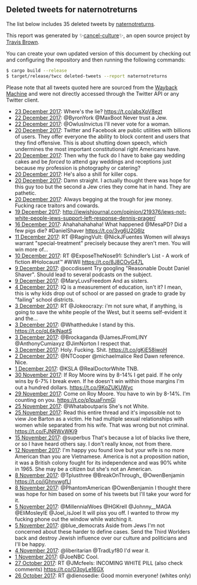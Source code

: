## Deleted tweets for naternotreturns

The list below includes 35 deleted tweets by
[naternotreturns](https://twitter.com/naternotreturns).



This report was generated by ✨[cancel-culture](https://github.com/travisbrown/cancel-culture)✨,
an open source project by [Travis Brown](https://twitter.com/travisbrown).

You can create your own updated version of this document by checking out and configuring the
repository and then running the following commands:

```bash
$ cargo build --release
$ target/release/twcc deleted-tweets --report naternotreturns
```

Please note that all tweets quoted here are sourced from the
[Wayback Machine](https://web.archive.org) and were not directly accessed through the Twitter API or
any Twitter client.

* [23 December 2017](https://web.archive.org/web/20171223193431/https://twitter.com/NaternotReturns/status/944652458944589825): Where's the lie? https://t.co/absXpV8ezt <!--944652458944589825-->
* [22 December 2017](https://web.archive.org/web/20171222121148/https://twitter.com/NaternotReturns/status/944178657773408256): @ByronYork @MaxBoot Never trust a Jew. <!--944178657773408256-->
* [22 December 2017](https://web.archive.org/web/20171222102923/https://twitter.com/NaternotReturns/status/944152883779526657): @OwlusInvictus I'll never vote for a woman. <!--944152883779526657-->
* [20 December 2017](https://web.archive.org/web/20171221051143/https://twitter.com/NaternotReturns/status/943451401409228800): Twitter and Facebook are public utilities with billions of users. They offer everyone the ability to block content and users that they find offensive. This is about shutting down speech, which undermines the most important constitutional right Americans have. <!--943451401409228800-->
* [20 December 2017](https://web.archive.org/web/20171221051144/https://twitter.com/NaternotReturns/status/943450200135340032): Then why the fuck do I have to bake gay wedding cakes and be *forced* to attend gay weddings and receptions just because my profession is photography or catering? <!--943450200135340032-->
* [20 December 2017](https://web.archive.org/web/20171220224159/https://twitter.com/NaternotReturns/status/943324151909150720): He's also a shill for killer cops. <!--943324151909150720-->
* [20 December 2017](https://web.archive.org/web/20171220224200/https://twitter.com/NaternotReturns/status/943323859402543105): Damn straight. I actually thought there was hope for this guy too but the second a Jew cries they come hat in hand. They are pathetic. <!--943323859402543105-->
* [20 December 2017](https://web.archive.org/web/20171220224159/https://twitter.com/NaternotReturns/status/943323426625851393): Always begging at the trough for jew money. Fucking race traitors and cowards. <!--943323426625851393-->
* [19 December 2017](https://web.archive.org/web/20171219054727/https://twitter.com/NaternotReturns/status/942908334172266496): http://jewishjournal.com/opinion/219376/jews-not-white-people-jews-support-left-response-dennis-prager/ <!--942908334172266496-->
* [16 December 2017](https://web.archive.org/web/20171216130135/https://twitter.com/NaternotReturns/status/942016858953277440): Ahahahahahaha! What happened @MesaPD? Did a few pigs die? #DanielShaver https://t.co/3vg6U2G6Iz <!--942016858953277440-->
* [11 December 2017](https://web.archive.org/web/20171211122121/https://twitter.com/NaternotReturns/status/940194794592141314): RT @RagingVult: @NickJFuentes Women will always warrant "special-treatment" precisely because they aren't men. You will win more of…  <!--940194794592141314-->
* [10 December 2017](https://web.archive.org/web/20171210235522/https://twitter.com/NaternotReturns/status/940007061726941184): RT @ExposeTheNose91: Schindler’s List - A work of fiction   #Holocaust™️ #WWII https://t.co/8J8COyG47L <!--940007061726941184-->
* [ 9 December 2017](https://web.archive.org/web/20171209092352/https://twitter.com/NaternotReturns/status/939425353717739520): @occdissent Try googling "Reasonable Doubt Daniel Shaver". Should lead to several podcasts on the subject. <!--939425353717739520-->
* [ 9 December 2017](https://web.archive.org/web/20171209045750/https://twitter.com/NaternotReturns/status/939358404249882624): @MaryLuvsFreedom And as sisters. <!--939358404249882624-->
* [ 4 December 2017](https://web.archive.org/web/20171204103746/https://twitter.com/NaternotReturns/status/937591354850496512): IQ is a measurement of education, isn't it? I mean, this is why kids drop out of school or are passed on grade to grade by "failing" school districts. <!--937591354850496512-->
* [ 3 December 2017](https://web.archive.org/web/20171203210121/https://twitter.com/NaternotReturns/status/937426553939603458): RT @Jokeocrazy: i'm not sure what, if anything, is going to save the white people of the West, but it seems self-evident it and the…  <!--937426553939603458-->
* [ 3 December 2017](https://web.archive.org/web/20171203160644/https://twitter.com/NaternotReturns/status/937352411219480576): @Whattheduke I stand by this. https://t.co/qL6klNaqtS <!--937352411219480576-->
* [ 3 December 2017](https://web.archive.org/web/20171203123033/https://twitter.com/NaternotReturns/status/937298006923206657): @Brockaganda @JamesJFromLINY @AnthonyCumiaxyz @JimNorton I respect that. <!--937298006923206657-->
* [ 3 December 2017](https://web.archive.org/web/20171203002134/https://twitter.com/NaternotReturns/status/937114552260595713): Holy. Fucking. Shit. https://t.co/gKiE58iwoH <!--937114552260595713-->
* [ 2 December 2017](https://web.archive.org/web/20171202232401/https://twitter.com/NaternotReturns/status/937100069337227264): @NTCooper @michaelmalice Red Dawn reference. Nice. <!--937100069337227264-->
* [ 1 December 2017](https://web.archive.org/web/20171201134403/https://twitter.com/NaternotReturns/status/936591728076902400): @KSLA @RealDoctorWhite TNB. <!--936591728076902400-->
* [30 November 2017](https://web.archive.org/web/20171130130609/https://twitter.com/NaternotReturns/status/936219802338824193): If Roy Moore wins by 8-14% I get paid. If he only wins by 6-7% I break even. If he doesn't win within those margins I'm out a hundred dollars. https://t.co/9KqZUKUWyc <!--936219802338824193-->
* [29 November 2017](https://web.archive.org/web/20171129175833/https://twitter.com/NaternotReturns/status/935930999371976704): Come on Roy Moore. You have to win by 8-14%. I'm counting on you. https://t.co/p1puaFnmGi <!--935930999371976704-->
* [25 November 2017](https://web.archive.org/web/20171125163124/https://twitter.com/NaternotReturns/status/934459515877150726): @Whataboutparis She's not White. <!--934459515877150726-->
* [25 November 2017](https://web.archive.org/web/20171125062008/https://twitter.com/NaternotReturns/status/934305685604569088): Read this entire thread and it's impossible not to view Joe Barton as a victim. He had multiple sexual relationships with women while separated from his wife. That was wrong but not criminal. https://t.co/FJNRWxWKj9 <!--934305685604569088-->
* [15 November 2017](https://web.archive.org/web/20171115120532/https://twitter.com/NaternotReturns/status/930768729696362497): @superbus That's because a lot of blacks live there, or so I have heard others say. I don't really know, not from there. <!--930768729696362497-->
* [12 November 2017](https://web.archive.org/web/20171112233823/https://twitter.com/NaternotReturns/status/929700106173140993): I'm happy you found love but your wife is no more American than you are Vietnamese. America is not a proposition nation, it was a British colony fought for its independence and was 90% white in 1965. She may be a citizen but she's not an American. <!--929700106173140993-->
* [ 8 November 2017](https://web.archive.org/web/20171108130221/https://twitter.com/NaternotReturns/status/928246313023655937): @Tplusthree @BreakOnThrough_ @OwenBenjamin https://t.co/jGhnvwgfLl <!--928246313023655937-->
* [ 8 November 2017](https://web.archive.org/web/20171108035900/https://twitter.com/NaternotReturns/status/928109574527254528): @PhantomAmerican @OwenBenjamin I thought there was hope for him based on some of his tweets but I'll take your word for it. <!--928109574527254528-->
* [ 5 November 2017](https://web.archive.org/web/20171105140207/https://twitter.com/NaternotReturns/status/927174190209359877): @MillennialWoes @HGKrell @Johnny__MAGA @EliMosleyIE @Joel_isJoel It will piss you off. I wanted to throw my fucking phone out the window while watching it. <!--927174190209359877-->
* [ 5 November 2017](https://web.archive.org/web/20171105115812/https://twitter.com/NaternotReturns/status/927143005546532864): @blue_democrats Aside from Jews I'm not concerned about these harder to define cases. Send the Third Worlders back and destroy Jewish influence over our culture and politicians and I'll be happy. <!--927143005546532864-->
* [ 4 November 2017](https://web.archive.org/web/20171104220136/https://twitter.com/NaternotReturns/status/926932468242042882): @liberitarian @TradLyf80 I'd wear it. <!--926932468242042882-->
* [ 1 November 2017](https://web.archive.org/web/20171101105229/https://twitter.com/NaternotReturns/status/925676915951890432): @JoeNBC Cool. <!--925676915951890432-->
* [27 October 2017](https://web.archive.org/web/20171027233302/https://twitter.com/NaternotReturns/status/924056375281496064): RT @JMcfeels: INCOMING WHITE PILL (also check comments)  https://t.co/O3oyLe16GX <!--924056375281496064-->
* [26 October 2017](https://web.archive.org/web/20171026134623/https://twitter.com/NaternotReturns/status/923546352126189568): RT @dienosedie: Good mornin everyone! (whites only) <!--923546352126189568-->
